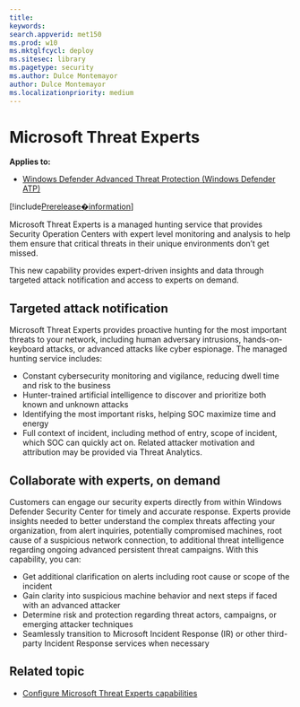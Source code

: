 ```yaml
---
title: 
keywords:
search.appverid: met150
ms.prod: w10
ms.mktglfcycl: deploy
ms.sitesec: library
ms.pagetype: security
ms.author: Dulce Montemayor
author: Dulce Montemayor
ms.localizationpriority: medium
---
```


# Microsoft Threat Experts
**Applies to:**
- [Windows Defender Advanced Threat Protection (Windows Defender ATP)](https://wincom.blob.core.windows.net/documents/Windows10_Commercial_Comparison.pdf)

[!include[Prerelease�information](prerelease.md)]

Microsoft Threat Experts is a managed hunting service that provides Security Operation Centers with expert level monitoring and analysis to help them ensure that critical threats in their unique environments don’t get missed.
  
This new capability provides expert-driven insights and data through targeted attack notification and access to experts on demand. 
 
## Targeted attack notification 
Microsoft Threat Experts provides proactive hunting for the most important threats to your network, including human adversary intrusions, hands-on-keyboard attacks, or advanced attacks like cyber espionage. The managed hunting service includes:  
- Constant cybersecurity monitoring and vigilance, reducing dwell time and risk to the business 
- Hunter-trained artificial intelligence to discover and prioritize both known and unknown attacks  
- Identifying the most important risks, helping SOC maximize time and energy 
- Full context of incident, including method of entry, scope of incident, which SOC can quickly act on. Related attacker motivation and attribution may be provided via Threat Analytics. 
 
## Collaborate with experts, on demand  
Customers can engage our security experts directly from within Windows Defender Security Center for timely and accurate response. Experts provide insights needed to better understand the complex threats affecting your organization, from alert inquiries, potentially compromised machines, root cause of a suspicious network connection, to additional threat intelligence regarding ongoing advanced persistent threat campaigns. With this capability, you can: 
 
- Get additional clarification on alerts including root cause or scope of the incident 
- Gain clarity into suspicious machine behavior and next steps if faced with an advanced attacker  
- Determine risk and protection regarding threat actors, campaigns, or emerging attacker techniques 
- Seamlessly transition to Microsoft Incident Response (IR) or other third-party Incident Response services when necessary 


## Related topic
- [Configure Microsoft Threat Experts capabilities](configure-microsoft-threat-experts.md)